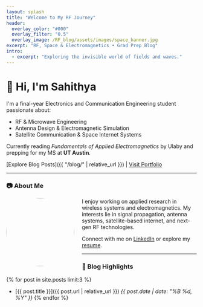 ```yaml
---
layout: splash
title: "Welcome to My RF Journey"
header:
  overlay_color: "#000"
  overlay_filter: "0.5"
  overlay_image: /RF_blog/assets/images/space_banner.jpg
excerpt: "RF, Space & Electromagnetics • Grad Prep Blog"
intro: 
  - excerpt: "Exploring the invisible world of fields and waves."
---
```


# 👋 Hi, I'm Sahithya

I'm a final-year Electronics and Communication Engineering student passionate about:
- RF & Microwave Engineering
- Antenna Design & Electromagnetic Simulation
- Satellite Communication & Space Internet Systems

Currently reading *Fundamentals of Applied Electromagnetics* by Ulaby and prepping for my MS at **UT Austin**.

[Explore Blog Posts]({{ "/blog/" | relative_url }}) | [Visit Portfolio](https://sahithya2003.vercel.app/)

---

### 📷 About Me

<img src="/RF_blog/assets/images/profile_pic.jpg" width="180" style="border-radius: 50%; float: left; margin-right: 20px;"/>

I enjoy working on applied research in wireless systems and electromagnetics. My interests lie in signal propagation, antenna systems, satellite-based internet, and next-gen RF technologies.

Connect with me on [LinkedIn](https://linkedin.com/in/sahithya-kattamuri) or explore my [resume](https://sahithya2003.vercel.app/).

---

### 🧪 Blog Highlights

{% for post in site.posts limit:3 %}
- [{{ post.title }}]({{ post.url | relative_url }})
  _{{ post.date | date: "%B %d, %Y" }}_
{% endfor %}
